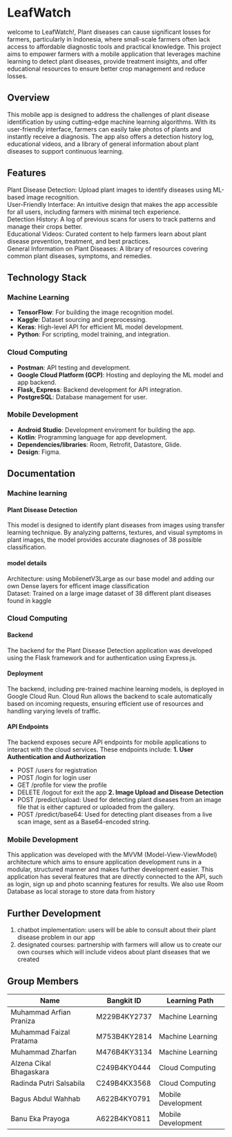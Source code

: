 # LeafWatch
welcome to LeafWatch!, Plant diseases can cause significant losses for farmers, particularly in Indonesia, where small-scale farmers often lack access to affordable diagnostic tools and practical knowledge. This project aims to empower farmers with a mobile application that leverages machine learning to detect plant diseases, provide treatment insights, and offer educational resources to ensure better crop management and reduce losses.

## Overview
This mobile app is designed to address the challenges of plant disease identification by using cutting-edge machine learning algorithms. With its user-friendly interface, farmers can easily take photos of plants and instantly receive a diagnosis. The app also offers a detection history log, educational videos, and a library of general information about plant diseases to support continuous learning.

## Features
Plant Disease Detection: Upload plant images to identify diseases using ML-based image recognition.  
User-Friendly Interface: An intuitive design that makes the app accessible for all users, including farmers with minimal tech experience.  
Detection History: A log of previous scans for users to track patterns and manage their crops better.  
Educational Videos: Curated content to help farmers learn about plant disease prevention, treatment, and best practices.  
General Information on Plant Diseases: A library of resources covering common plant diseases, symptoms, and remedies.

## Technology Stack
### Machine Learning
- **TensorFlow**: For building the image recognition model.  
- **Kaggle**: Dataset sourcing and preprocessing.  
- **Keras**: High-level API for efficient ML model development.  
- **Python**: For scripting, model training, and integration.

### Cloud Computing
- **Postman**: API testing and development.  
- **Google Cloud Platform (GCP)**: Hosting and deploying the ML model and app backend.  
- **Flask, Express**: Backend development for API integration.  
- **PostgreSQL**: Database management for user.

### Mobile Development
- **Android Studio**: Development enviroment for building the app.
- **Kotlin**: Programming language for app development.
- **Dependencies/libraries**: Room, Retrofit, Datastore, Glide.
- **Design**: Figma.


## Documentation
### Machine learning
#### Plant Disease Detection
This model is designed to identify plant diseases from images using transfer learning technique. By analyzing patterns, textures, and visual symptoms in plant images, the model provides accurate diagnoses of 38 possible classification. 

#### model details
Architecture: using MobilenetV3Large as our base model and adding our own Dense layers for efficent image classification  
Dataset: Trained on a large image dataset of 38 different plant diseases found in kaggle
   
### Cloud Computing
#### Backend
The backend for the Plant Disease Detection application was developed using the Flask framework and for authentication using Express.js. 
#### Deployment
The backend, including pre-trained machine learning models, is deployed in Google Cloud Run. Cloud Run allows the backend to scale automatically based on incoming requests, ensuring efficient use of resources and handling varying levels of traffic. 
#### API Endpoints
The backend exposes secure API endpoints for mobile applications to interact with the cloud services. These endpoints include:
**1. User Authentication and Authorization**
- POST /users for registration
- POST /login for login user
- GET /profile for view the profile
- DELETE /logout for exit the app
**2. Image Upload and Disease Detection**
- POST /predict/upload: Used for detecting plant diseases from an image file that is either captured or uploaded from the gallery.
- POST /predict/base64: Used for detecting plant diseases from a live scan image, sent as a Base64-encoded string.

### Mobile Development
This application was developed with the MVVM (Model-View-ViewModel) architecture which aims to ensure application development runs in a modular, structured manner and makes further development easier. 
This application has several features that are directly connected to the API, such as login, sign up and photo scanning features for results. We also use Room Database as local storage to store data from history

## Further Development
1. chatbot implementation: users will be able to consult about their plant disease problem in our app
2. designated courses: partnership with farmers will allow us to create our own courses which will include videos about plant diseases that we created


## Group Members
| Name                          | Bangkit ID     | Learning Path       |
|-------------------------------|----------------|---------------------|
| Muhammad Arfian Praniza       | M229B4KY2737   | Machine Learning    |
| Muhammad Faizal Pratama       | M753B4KY2814   | Machine Learning    |
| Muhammad Zharfan              | M476B4KY3134   | Machine Learning    |
| Alzena Cikal Bhagaskara       | C249B4KY0444   | Cloud Computing     |
| Radinda Putri Salsabila       | C249B4KX3568   | Cloud Computing     |
| Bagus Abdul Wahhab            | A622B4KY0791   | Mobile Development  |
| Banu Eka Prayoga              | A622B4KY0811   | Mobile Development  |
